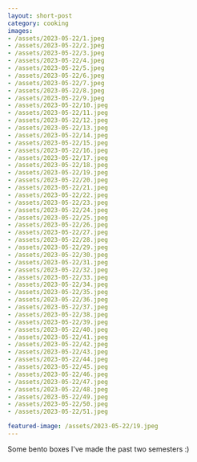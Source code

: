 ```yaml
---
layout: short-post
category: cooking
images:
- /assets/2023-05-22/1.jpeg
- /assets/2023-05-22/2.jpeg
- /assets/2023-05-22/3.jpeg
- /assets/2023-05-22/4.jpeg
- /assets/2023-05-22/5.jpeg
- /assets/2023-05-22/6.jpeg
- /assets/2023-05-22/7.jpeg
- /assets/2023-05-22/8.jpeg
- /assets/2023-05-22/9.jpeg
- /assets/2023-05-22/10.jpeg
- /assets/2023-05-22/11.jpeg
- /assets/2023-05-22/12.jpeg
- /assets/2023-05-22/13.jpeg
- /assets/2023-05-22/14.jpeg
- /assets/2023-05-22/15.jpeg
- /assets/2023-05-22/16.jpeg
- /assets/2023-05-22/17.jpeg
- /assets/2023-05-22/18.jpeg
- /assets/2023-05-22/19.jpeg
- /assets/2023-05-22/20.jpeg
- /assets/2023-05-22/21.jpeg
- /assets/2023-05-22/22.jpeg
- /assets/2023-05-22/23.jpeg
- /assets/2023-05-22/24.jpeg
- /assets/2023-05-22/25.jpeg
- /assets/2023-05-22/26.jpeg
- /assets/2023-05-22/27.jpeg
- /assets/2023-05-22/28.jpeg
- /assets/2023-05-22/29.jpeg
- /assets/2023-05-22/30.jpeg
- /assets/2023-05-22/31.jpeg
- /assets/2023-05-22/32.jpeg
- /assets/2023-05-22/33.jpeg
- /assets/2023-05-22/34.jpeg
- /assets/2023-05-22/35.jpeg
- /assets/2023-05-22/36.jpeg
- /assets/2023-05-22/37.jpeg
- /assets/2023-05-22/38.jpeg
- /assets/2023-05-22/39.jpeg
- /assets/2023-05-22/40.jpeg
- /assets/2023-05-22/41.jpeg
- /assets/2023-05-22/42.jpeg
- /assets/2023-05-22/43.jpeg
- /assets/2023-05-22/44.jpeg
- /assets/2023-05-22/45.jpeg
- /assets/2023-05-22/46.jpeg
- /assets/2023-05-22/47.jpeg
- /assets/2023-05-22/48.jpeg
- /assets/2023-05-22/49.jpeg
- /assets/2023-05-22/50.jpeg
- /assets/2023-05-22/51.jpeg

featured-image: /assets/2023-05-22/19.jpeg
---
```

Some bento boxes I've made the past two semesters :)
